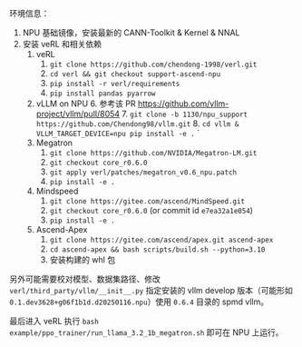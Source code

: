 环境信息：

1. NPU 基础镜像，安装最新的 CANN-Toolkit & Kernel & NNAL
2. 安装 veRL 和相关依赖
	1. veRL
		1. `git clone https://github.com/chendong-1998/verl.git`
		2. `cd verl && git checkout support-ascend-npu` 
		3. `pip install -r verl/requirements`
		4. `pip install pandas pyarrow`
	2. vLLM on NPU
		6. 参考该 PR https://github.com/vllm-project/vllm/pull/8054
		7. `git clone -b 1130/npu_support https://github.com/Chendong98/vllm.git`
		8. `cd vllm & VLLM_TARGET_DEVICE=npu pip install -e .` `
	3. Megatron
		1. `git clone https://github.com/NVIDIA/Megatron-LM.git`
		2. `git checkout core_r0.6.0`
		3. `git apply verl/patches/megatron_v0.6_npu.patch`
		4. `pip install -e .`
	4. Mindspeed
		1. `git clone https://gitee.com/ascend/MindSpeed.git`
		2. `git checkout core_r0.6.0` (or commit id `e7ea32a1e054`)
		3. `pip install -e .`
	5. Ascend-Apex
		1. `git clone https://gitee.com/ascend/apex.git ascend-apex`
		2. `cd ascend-apex && bash scripts/build.sh --python=3.10`
		3. 安装构建的 whl 包

另外可能需要校对模型、数据集路径、修改 ` verl/third_party/vllm/__init__.py` 指定安装的 vllm develop 版本（可能形如 `0.1.dev3628+g06f1b1d.d20250116.npu`）使用 `0.6.4` 目录的 spmd vllm。

最后进入 veRL 执行 `bash example/ppo_trainer/run_llama_3.2_1b_megatron.sh` 即可在 NPU 上运行。